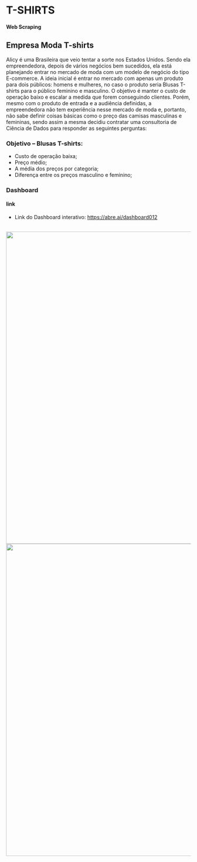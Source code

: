 # T-SHIRTS
#### Web Scraping

## Empresa Moda T-shirts

Alicy é uma Brasileira que veio tentar a sorte nos Estados Unidos. Sendo ela empreendedora, depois de vários negócios bem sucedidos, ela está planejando entrar no mercado de moda com um modelo de negócio do tipo E-commerce. A ideia inicial é entrar no mercado com apenas um produto para dois públicos: homens e mulheres, no caso o produto seria Blusas T-shirts para o público feminino e masculino. O objetivo é manter o custo de operação baixo e escalar a medida que forem conseguindo clientes. Porém, mesmo com o produto de entrada e a audiência definidas, a empreendedora não tem experiência nesse mercado de moda e, portanto, não sabe definir coisas básicas como o preço das camisas masculinas e femininas, sendo assim a mesma decidiu contratar uma consultoria de Ciência de Dados para responder as seguintes perguntas: 

### Objetivo – Blusas T-shirts:

* Custo de operação baixa;
* Preço médio;
* A média dos preços por categoria;
* Diferença entre os preços masculino e feminino;

### Dashboard

#### link
* Link do Dashboard interativo: https://abre.ai/dashboard012
<br />

<div align="center">
<img src="https://user-images.githubusercontent.com/110690751/200126401-e3c75c20-0836-4c67-b93a-cf748f200068.jpeg" width="850px" <br />
</div>

<div align="center">
<img src="file:///C:/Users/Jhon%20Anderson/Downloads/Web%20capture_30-11-2022_92237_app.powerbi.com.jpeg" width="850px" <br />
</div>
